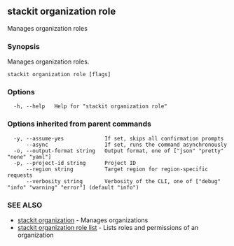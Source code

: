 ## stackit organization role

Manages organization roles

### Synopsis

Manages organization roles.

```
stackit organization role [flags]
```

### Options

```
  -h, --help   Help for "stackit organization role"
```

### Options inherited from parent commands

```
  -y, --assume-yes             If set, skips all confirmation prompts
      --async                  If set, runs the command asynchronously
  -o, --output-format string   Output format, one of ["json" "pretty" "none" "yaml"]
  -p, --project-id string      Project ID
      --region string          Target region for region-specific requests
      --verbosity string       Verbosity of the CLI, one of ["debug" "info" "warning" "error"] (default "info")
```

### SEE ALSO

* [stackit organization](./stackit_organization.md)	 - Manages organizations
* [stackit organization role list](./stackit_organization_role_list.md)	 - Lists roles and permissions of an organization

